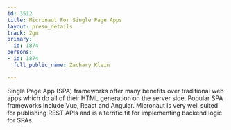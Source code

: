 ```yaml
---
id: 3512
title: Micronaut For Single Page Apps
layout: preso_details
track: 2gm
primary:
  id: 1874
persons:
- id: 1874
  full_public_name: Zachary Klein

---
```

Single Page App (SPA) frameworks offer many benefits over traditional web apps which do all of their HTML generation on the server side.  Popular SPA frameworks include Vue, React and Angular.  Micronaut is very well suited for publishing REST APIs and is a terrific fit for implementing backend logic for SPAs. 